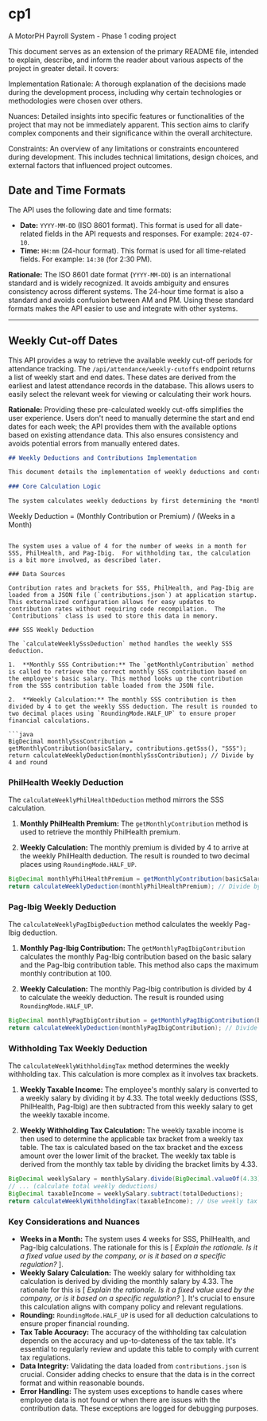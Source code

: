 # **cp1**

A MotorPH Payroll System - Phase 1 coding project

This document serves as an extension of the primary README file, intended to explain, describe, and inform the reader about various aspects of the project in greater detail. It covers:

Implementation Rationale: A thorough explanation of the decisions made during the development process, including why certain technologies or methodologies were chosen over others.

Nuances: Detailed insights into specific features or functionalities of the project that may not be immediately apparent. This section aims to clarify complex components and their significance within the overall architecture.

Constraints: An overview of any limitations or constraints encountered during development. This includes technical limitations, design choices, and external factors that influenced project outcomes.

## Date and Time Formats

The API uses the following date and time formats:

- **Date:** `YYYY-MM-DD` (ISO 8601 format). This format is used for all date-related fields in the API requests and responses. For example: `2024-07-10`.
- **Time:** `HH:mm` (24-hour format). This format is used for all time-related fields. For example: `14:30` (for 2:30 PM).

**Rationale:** The ISO 8601 date format (`YYYY-MM-DD`) is an international standard and is widely recognized. It avoids ambiguity and ensures consistency across different systems. The 24-hour time format is also a standard and avoids confusion between AM and PM. Using these standard formats makes the API easier to use and integrate with other systems.

---

## Weekly Cut-off Dates

This API provides a way to retrieve the available weekly cut-off periods for attendance tracking. The `/api/attendance/weekly-cutoffs` endpoint returns a list of weekly start and end dates. These dates are derived from the earliest and latest attendance records in the database. This allows users to easily select the relevant week for viewing or calculating their work hours.

**Rationale:** Providing these pre-calculated weekly cut-offs simplifies the user experience. Users don't need to manually determine the start and end dates for each week; the API provides them with the available options based on existing attendance data. This also ensures consistency and avoids potential errors from manually entered dates.


```markdown
## Weekly Deductions and Contributions Implementation

This document details the implementation of weekly deductions and contributions for SSS, Pag-Ibig, PhilHealth, and withholding tax within the system. It explains the calculation logic, data sources, and any specific constraints or nuances developers should be aware of.

### Core Calculation Logic

The system calculates weekly deductions by first determining the *monthly* contribution or premium amount and then dividing it by a factor to arrive at the weekly value.  The general formula used is:

```
Weekly Deduction = (Monthly Contribution or Premium) / (Weeks in a Month)
```

The system uses a value of 4 for the number of weeks in a month for SSS, PhilHealth, and Pag-Ibig.  For withholding tax, the calculation is a bit more involved, as described later.

### Data Sources

Contribution rates and brackets for SSS, PhilHealth, and Pag-Ibig are loaded from a JSON file (`contributions.json`) at application startup. This externalized configuration allows for easy updates to contribution rates without requiring code recompilation.  The `Contributions` class is used to store this data in memory.

### SSS Weekly Deduction

The `calculateWeeklySssDeduction` method handles the weekly SSS deduction.

1.  **Monthly SSS Contribution:** The `getMonthlyContribution` method is called to retrieve the correct monthly SSS contribution based on the employee's basic salary. This method looks up the contribution from the SSS contribution table loaded from the JSON file.

2.  **Weekly Calculation:** The monthly SSS contribution is then divided by 4 to get the weekly SSS deduction. The result is rounded to two decimal places using `RoundingMode.HALF_UP` to ensure proper financial calculations.

```java
BigDecimal monthlySssContribution = getMonthlyContribution(basicSalary, contributions.getSss(), "SSS");
return calculateWeeklyDeduction(monthlySssContribution); // Divide by 4 and round
```

### PhilHealth Weekly Deduction

The `calculateWeeklyPhilHealthDeduction` method mirrors the SSS calculation.

1.  **Monthly PhilHealth Premium:** The `getMonthlyContribution` method is used to retrieve the monthly PhilHealth premium.

2.  **Weekly Calculation:** The monthly premium is divided by 4 to arrive at the weekly PhilHealth deduction.  The result is rounded to two decimal places using `RoundingMode.HALF_UP`.

```java
BigDecimal monthlyPhilHealthPremium = getMonthlyContribution(basicSalary, contributions.getPhilhealth(), "PhilHealth");
return calculateWeeklyDeduction(monthlyPhilHealthPremium); // Divide by 4 and round
```

### Pag-Ibig Weekly Deduction

The `calculateWeeklyPagIbigDeduction` method calculates the weekly Pag-Ibig deduction.

1.  **Monthly Pag-Ibig Contribution:** The `getMonthlyPagIbigContribution` calculates the monthly Pag-Ibig contribution based on the basic salary and the Pag-Ibig contribution table. This method also caps the maximum monthly contribution at 100.

2.  **Weekly Calculation:** The monthly Pag-Ibig contribution is divided by 4 to calculate the weekly deduction. The result is rounded using `RoundingMode.HALF_UP`.

```java
BigDecimal monthlyPagIbigContribution = getMonthlyPagIbigContribution(basicSalary); // Includes capping
return calculateWeeklyDeduction(monthlyPagIbigContribution); // Divide by 4 and round
```

### Withholding Tax Weekly Deduction

The `calculateWeeklyWithholdingTax` method determines the weekly withholding tax.  This calculation is more complex as it involves tax brackets.

1.  **Weekly Taxable Income:** The employee's monthly salary is converted to a weekly salary by dividing it by 4.33.  The total weekly deductions (SSS, PhilHealth, Pag-Ibig) are then subtracted from this weekly salary to get the weekly taxable income.

2.  **Weekly Withholding Tax Calculation:** The weekly taxable income is then used to determine the applicable tax bracket from a weekly tax table. The tax is calculated based on the tax bracket and the excess amount over the lower limit of the bracket.  The weekly tax table is derived from the monthly tax table by dividing the bracket limits by 4.33.

```java
BigDecimal weeklySalary = monthlySalary.divide(BigDecimal.valueOf(4.33), RoundingMode.HALF_UP); // Divide by 4.33
// ... (calculate total weekly deductions)
BigDecimal taxableIncome = weeklySalary.subtract(totalDeductions);
return calculateWeeklyWithholdingTax(taxableIncome); // Use weekly tax table
```

### Key Considerations and Nuances

*   **Weeks in a Month:** The system uses 4 weeks for SSS, PhilHealth, and Pag-Ibig calculations.  The rationale for this is [ *Explain the rationale. Is it a fixed value used by the company, or is it based on a specific regulation?* ].
*   **Weekly Salary Calculation:**  The weekly salary for withholding tax calculation is derived by dividing the monthly salary by 4.33. The rationale for this is [ *Explain the rationale. Is it a fixed value used by the company, or is it based on a specific regulation?* ].  It's crucial to ensure this calculation aligns with company policy and relevant regulations.
*   **Rounding:** `RoundingMode.HALF_UP` is used for all deduction calculations to ensure proper financial rounding.
*   **Tax Table Accuracy:** The accuracy of the withholding tax calculation depends on the accuracy and up-to-dateness of the tax table.  It's essential to regularly review and update this table to comply with current tax regulations.
*   **Data Integrity:** Validating the data loaded from `contributions.json` is crucial.  Consider adding checks to ensure that the data is in the correct format and within reasonable bounds.
*   **Error Handling:** The system uses exceptions to handle cases where employee data is not found or when there are issues with the contribution data.  These exceptions are logged for debugging purposes.